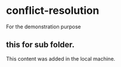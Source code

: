 # conflict-resolution
For the demonstration purpose
##  this for sub folder.
This content was added in the local machine.
